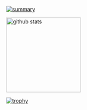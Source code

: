 [![summary](https://github-profile-summary-cards.vercel.app/api/cards/profile-details?username=iridon0920&theme=github_dark)](https://github.com/vn7n24fzkq/github-profile-summary-cards)

<p align="left">
  <a href="https://github.com/anuraghazra/github-readme-stats">
    <img alt="github stats" height="200px" src="https://github-readme-stats.vercel.app/api?username=iridon0920&theme=dark&show_icons=true"/>
  </a
</p>
    
[![trophy](https://github-profile-trophy.vercel.app/?username=iridon0920&theme=darkhub&column=7)](https://github.com/ryo-ma/github-profile-trophy)
